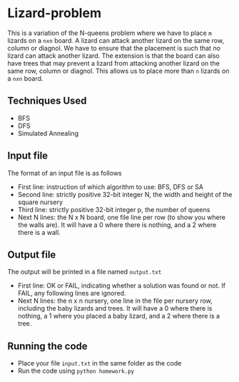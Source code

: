 # Lizard-problem

This is a variation of the N-queens problem where we have to place `m` lizards on a `nxn` board. A lizard can attack another lizard on the same row, column or diagnol. We have to ensure that the placement is such that no lizard can attack another lizard. The extension is that the board can also have trees that may prevent a lizard from attacking another lizard on the same row, column or diagnol. This allows us to place more than `n` lizards on a `nxn` board.

## Techniques Used

- BFS
- DFS
- Simulated Annealing

## Input file

The format of an input file is as follows

- First line: instruction of which algorithm to use: BFS, DFS or SA
- Second line: strictly positive 32-bit integer N, the width and height of the square nursery
- Third line:  strictly positive 32-bit integer p, the number of queens
- Next N lines: the N x N board, one file line per row (to show you where the walls are). It will have a 0 where there is nothing, and a 2 where there is a wall.

## Output file

The output will be printed in a file named `output.txt` 

- First line: OK or FAIL, indicating whether a solution was found or not. If FAIL, any following lines are ignored.
- Next N lines: the n x n nursery, one line in the file per nursery row, including the baby lizards and trees. It will have a 0 where there is nothing, a 1 where you placed a baby lizard, and a 2 where there is a tree.

## Running the code

- Place your file `input.txt` in the same folder as the code
- Run the code using `python homework.py`
